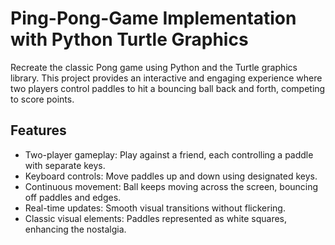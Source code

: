# Ping-Pong-Game Implementation with Python Turtle Graphics

Recreate the classic Pong game using Python and the Turtle graphics library. This project provides an interactive and engaging experience where two players control paddles to hit a bouncing ball back and forth, competing to score points.

## Features

- Two-player gameplay: Play against a friend, each controlling a paddle with separate keys.
- Keyboard controls: Move paddles up and down using designated keys.
- Continuous movement: Ball keeps moving across the screen, bouncing off paddles and edges.
- Real-time updates: Smooth visual transitions without flickering.
- Classic visual elements: Paddles represented as white squares, enhancing the nostalgia.
